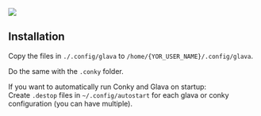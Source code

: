 ![](https://i.imgur.com/9g3yatj.gif)

## Installation
Copy the files in `./.config/glava` to `/home/{YOR_USER_NAME}/.config/glava`.  
  
Do the same with the `.conky` folder.  
  
If you want to automatically run Conky and Glava on startup:  
Create `.destop` files in `~/.config/autostart` for each glava or conky 
configuration (you can have multiple).
